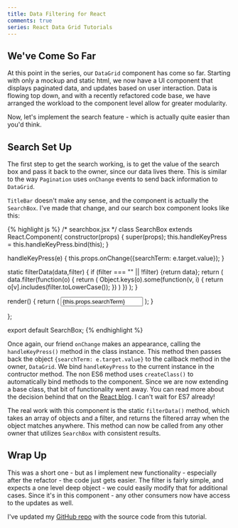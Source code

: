 ```yaml
---
title: Data Filtering for React
comments: true
series: React Data Grid Tutorials
---
```


## We've Come So Far
At this point in the series, our `DataGrid` component has come so far. Starting with only a mockup and static html, we now have a UI component that displays paginated data, and updates based on user interaction. Data is flowing top down, and with a recently refactored code base, we have arranged the workload to the component level allow for greater modularity.

Now, let's implement the search feature - which is actually quite easier than you'd think.

## Search Set Up
The first step to get the search working, is to get the value of the search box and pass it back to the owner, since our data lives there. This is similar to the way `Pagination` uses `onChange` events to send back information to `DataGrid`.

`TitleBar` doesn't make any sense, and the component is actually the `SearchBox`. I've made that change, and our search box component looks like this:

{% highlight js %}
/* searchbox.jsx */
class SearchBox extends React.Component{
  constructor(props) {
    super(props);
    this.handleKeyPress = this.handleKeyPress.bind(this);
  }

  handleKeyPress(e) {
    this.props.onChange({searchTerm: e.target.value});
  }

  static filterData(data,filter) {
    if (filter === "" || !filter) {return data};
    return (
      data.filter(function(o) {
        return (
          Object.keys(o).some(function(v, i) {
            return o[v].includes(filter.toLowerCase());
          })
        )
      })
    );
  }

  render() {
    return (
      <span>
        <input type="text" className="form-control pull-right" placeholder="Search" onChange={this.handleKeyPress} value={this.props.searchTerm} />
      </span>
    );
  }

};

export default SearchBox;
{% endhighlight %}

Once again, our friend `onChange` makes an appearance, calling the `handleKeyPress()` method in the class instance. This method then passes back the object `{searchTerm: e.target.value}` to the callback method in the owner, `DataGrid`.  We bind `handleKeyPress` to the current instance in the contructor method. The non ES6 method uses `createClass()` to automatically bind methods to the component.  Since we are now extending a base class, that bit of functionality went away.  You can read more about the decision behind that on the [React blog](https://facebook.github.io/react/blog/2015/01/27/react-v0.13.0-beta-1.html#autobinding). I can't wait for ES7 already!

The real work with this component is the static `filterData()` method, which takes an array of objects and a filter, and returns the filtered array when the object matches anywhere. This method can now be called from any other owner that utilizes `SearchBox` with consistent results.

## Wrap Up
This was a short one - but as I implement new functionality - especially after the refactor - the code just gets easier. The filter is fairly simple, and expects a one level deep object - we could easily modify that for additional cases.  Since it's in this component - any other consumers now have access to the updates as well.

I've updated my [GitHub repo](https://github.com/kellyjandrews/react-tutorial/tree/pagination) with the source code from this tutorial.
